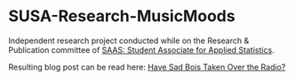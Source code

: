 # SUSA-Research-MusicMoods

Independent research project conducted while on the Research & Publication committee 
of [SAAS: Student Associate for Applied Statistics](https://saas.berkeley.edu/).


Resulting blog post can be read here: 
[Have Sad Bois Taken Over the Radio?](https://carlos.soy/2018/12/08/have-sadbois-taken-over-the-radio)
